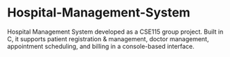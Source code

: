# Hospital-Management-System
Hospital Management System developed as a CSE115 group project. Built in C, it supports patient registration &amp; management, doctor management, appointment scheduling, and billing in a console-based interface.
